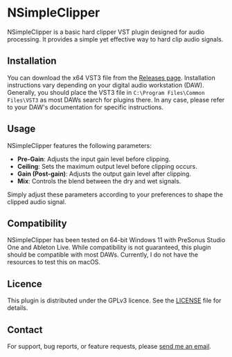 # NSimpleClipper

NSimpleClipper is a basic hard clipper VST plugin designed for audio processing.  It provides a simple yet effective way to hard clip audio signals.

## Installation

You can download the x64 VST3 file from the [Releases page](https://github.com/noahdominic/NSimpleClipper/releases).  Installation instructions vary depending on your digital audio workstation&nbsp;(DAW).  Generally, you should place the VST3 file in `C:\Program Files\Common Files\VST3` as most DAWs search for plugins there.  In any case, please refer to your DAW's documentation for specific instructions.

## Usage

NSimpleClipper features the following parameters:

- **Pre-Gain**: Adjusts the input gain level before clipping.
- **Ceiling**: Sets the maximum output level before clipping occurs.
- **Gain (Post-gain)**: Adjusts the output gain level after clipping.
- **Mix**: Controls the blend between the dry and wet signals.

Simply adjust these parameters according to your preferences to shape the clipped audio signal.

## Compatibility

NSimpleClipper has been tested on 64-bit Windows 11 with PreSonus Studio One and Ableton Live.  While compatibility is not guaranteed, this plugin should be compatible with most DAWs.  Currently, I do not have the resources to test this on macOS.

## Licence

This plugin is distributed under the GPLv3 licence.  See the [LICENSE](https://github.com/noahdominic/NSimpleClipper/LICENSE.txt) file for details.

## Contact

For support, bug reports, or feature requests, please [send me an email](mailto:noah@noahdominic.com).
